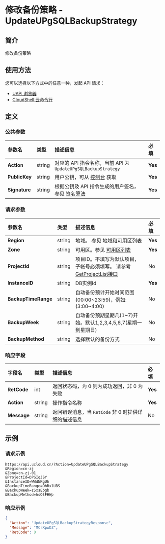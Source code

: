 # 修改备份策略 - UpdateUPgSQLBackupStrategy

## 简介

修改备份策略






## 使用方法

您可以选择以下方式中的任意一种，发起 API 请求：
- [UAPI 浏览器](https://console.ucloud.cn/uapi/detail?id=UpdateUPgSQLBackupStrategy)
- [CloudShell 云命令行](https://shell.ucloud.cn/)


## 定义

### 公共参数

| 参数名 | 类型 | 描述信息 | 必填 |
|:---|:---|:---|:---|
| **Action**     | string  | 对应的 API 指令名称，当前 API 为 `UpdateUPgSQLBackupStrategy`                        | **Yes** |
| **PublicKey**  | string  | 用户公钥，可从 [控制台](https://console.ucloud.cn/uapi/apikey) 获取                                             | **Yes** |
| **Signature**  | string  | 根据公钥及 API 指令生成的用户签名，参见 [签名算法](api/summary/signature.md)  | **Yes** |

### 请求参数

| 参数名 | 类型 | 描述信息 | 必填 |
|:---|:---|:---|:---|
| **Region** | string | 地域。 参见 [地域和可用区列表](https://docs.ucloud.cn/api/summary/regionlist) |**Yes**|
| **Zone** | string | 可用区。参见 [可用区列表](https://docs.ucloud.cn/api/summary/regionlist) |**Yes**|
| **ProjectId** | string | 项目ID。不填写为默认项目，子帐号必须填写。 请参考[GetProjectList接口](https://docs.ucloud.cn/api/summary/get_project_list) |No|
| **InstanceID** | string | DB实例Id |**Yes**|
| **BackupTimeRange** | string | 自动备份预计开始时间范围(00:00\~23:59)，例如:(3:00\~4:00)  |No|
| **BackupWeek** | string | 自动备份预期星期几(1\~7)开始。默认1,2,3,4,5,6,7(星期一到星期日) |No|
| **BackupMethod** | string | 选择默认的备份方式 |No|

### 响应字段

| 字段名 | 类型 | 描述信息 | 必填 |
|:---|:---|:---|:---|
| **RetCode** | int | 返回状态码，为 0 则为成功返回，非 0 为失败 |**Yes**|
| **Action** | string | 操作指令名称 |**Yes**|
| **Message** | string | 返回错误消息，当 `RetCode` 非 0 时提供详细的描述信息 |No|




## 示例

### 请求示例
    
```
https://api.ucloud.cn/?Action=UpdateUPgSQLBackupStrategy
&Region=cn-zj
&Zone=cn-zj-01
&ProjectId=DPGIqJSY
&InstanceID=WWdNKgUh
&BackupTimeRange=OhRxlUBS
&BackupWeek=zSxsEbgb
&BackupMethod=hsQlFHWp
```

### 响应示例
    
```json
{
  "Action": "UpdateUPgSQLBackupStrategyResponse",
  "Message": "MCrXpwDZ",
  "RetCode": 0
}
```





